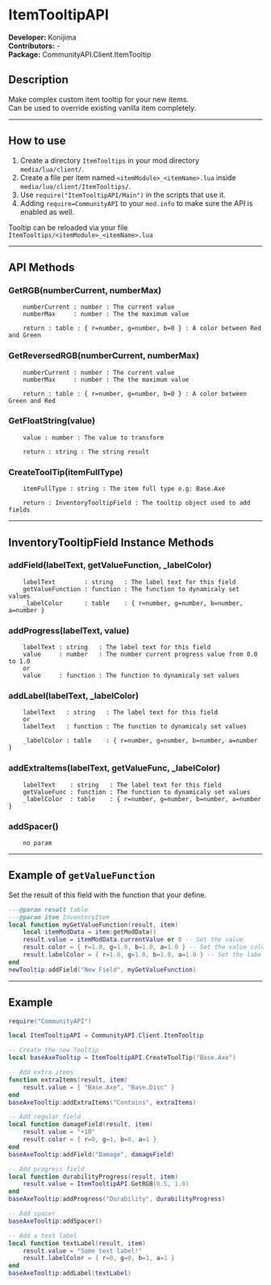 # ItemTooltipAPI
**Developer:** Konijima  
**Contributors:**  -  
**Package:** CommunityAPI.Client.ItemTooltip
  
## Description
Make complex custom item tooltip for your new items.  
Can be used to override existing vanilla item completely.  
  
___

## How to use
  
1) Create a directory `ItemTooltips` in your mod directory `media/lua/client/`.
2) Create a file per item named `<itemModule>_<itemName>.lua` inside `media/lua/client/ItemTooltips/`.
3) Use `require("ItemTooltipAPI/Main")` in the scripts that use it.
4) Adding `require=CommunityAPI` to your `mod.info` to make sure the API is enabled as well.
  
Tooltip can be reloaded via your file `ItemTooltips/<itemModule>_<itemName>.lua`

___

## API Methods

### GetRGB(numberCurrent, numberMax)
```
    numberCurrent : number : The current value
    numberMax     : number : The the maximum value
    
    return : table : { r=number, g=number, b=0 } : A color between Red and Green
```
### GetReversedRGB(numberCurrent, numberMax)
```
    numberCurrent : number : The current value
    numberMax     : number : The the maximum value
    
    return : table : { r=number, g=number, b=0 } : A color between Green and Red
```
### GetFloatString(value)
```
    value : number : The value to transform
    
    return : string : The string result
```
### CreateToolTip(itemFullType)
```
    itemFullType : string : The item full type e.g: Base.Axe
    
    return : InventoryTooltipField : The tooltip object used to add fields
```

___

## InventoryTooltipField Instance Methods

### addField(labelText, getValueFunction, _labelColor)
```
    labelText        : string   : The label text for this field
    getValueFunction : function : The function to dynamicaly set values
    _labelColor      : table    : { r=number, g=number, b=number, a=number }
```

### addProgress(labelText, value)
```
    labelText : string   : The label text for this field
    value     : number   : The number current progress value from 0.0 to 1.0
    or
    value     : function : The function to dynamicaly set values
```

### addLabel(labelText, _labelColor)
```
    labelText   : string   : The label text for this field
    or
    labelText   : function : The function to dynamicaly set values
    
    _labelColor : table    : { r=number, g=number, b=number, a=number }
```

### addExtraItems(labelText, getValueFunc, _labelColor)
```
    labelText    : string   : The label text for this field
    getValueFunc : function : The function to dynamicaly set values
    _labelColor  : table    : { r=number, g=number, b=number, a=number }
```

### addSpacer()
```
    no param
```

___

## Example of `getValueFunction`
Set the result of this field with the function that your define.  
```lua
---@param result table
---@param item InventoryItem
local function myGetValueFunction(result, item)
    local itemModData = item:getModData()
    result.value = itemModData.currentValue or 0 -- Set the value
    result.color = { r=1.0, g=1.0, b=1.0, a=1.0 } -- Set the value color
    result.labelColor = { r=1.0, g=1.0, b=1.0, a=1.0 } -- Set the label color
end
newTooltip:addField("New Field", myGetValueFunction)
```

___

## Example
```lua
require("CommunityAPI")

local ItemTooltipAPI = CommunityAPI.Client.ItemTooltip

-- Create the new Tooltip
local baseAxeTooltip = ItemTooltipAPI.CreateToolTip("Base.Axe")

-- Add extra items
function extraItems(result, item)
    result.value = { "Base.Axe", "Base.Disc" }
end
baseAxeTooltip:addExtraItems("Contains", extraItems)

-- Add regular field
local function damageField(result, item)
    result.value = "+10"
    result.color = { r=0, g=1, b=0, a=1 }
end
baseAxeTooltip:addField("Damage", damageField)

-- Add progress field
local function durabilityProgress(result, item)
    result.value = ItemTooltipAPI.GetRGB(0.5, 1.0)
end
baseAxeTooltip:addProgress("Durability", durabilityProgress)

-- Add spacer
baseAxeTooltip:addSpacer()

-- Add a text label
local function textLabel(result, item)
    result.value = "Some text label!"
    result.labelColor = { r=0, g=0, b=1, a=1 }
end
baseAxeTooltip:addLabel(textLabel)
```
